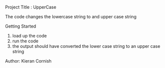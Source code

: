 Project Title : UpperCase

The code changes the lowercase string to and upper case string

Getting Started
1. load up the code
2. run the code
3. the output should have converted the lower case string to an upper case string

Author: Kieran Cornish

